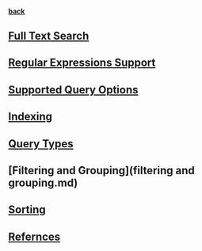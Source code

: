 #### [back](../Neo4j_Main.md)


## [Full Text Search](fulltext.md) 

## [Regular Expressions Support](regx.md)

## [Supported Query Options](queryOptions.md)

## [Indexing](index.md) 

## [Query Types](query.md)

## [Filtering and Grouping](filtering and grouping.md)

## [Sorting](sort.md)

## [Refernces](refernces.md)